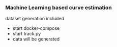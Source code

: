 ### Machine Learning based curve estimation

dataset generation included
- start docker-compose 
- start track.py
- data will be generated
